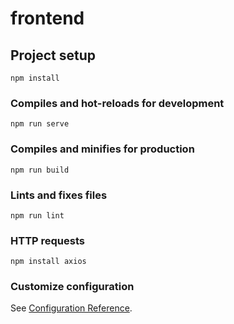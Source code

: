 # frontend

## Project setup
```
npm install
```

### Compiles and hot-reloads for development
```
npm run serve
```

### Compiles and minifies for production
```
npm run build
```

### Lints and fixes files
```
npm run lint
```

### HTTP requests
```
npm install axios
```

### Customize configuration
See [Configuration Reference](https://cli.vuejs.org/config/).

